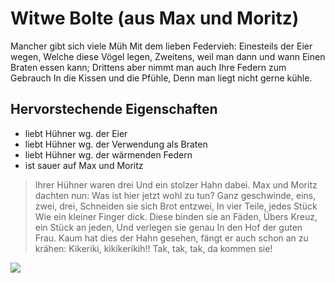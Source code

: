 # Witwe Bolte (aus Max und Moritz)

Mancher gibt sich viele Müh
Mit dem lieben Federvieh:
Einesteils der Eier wegen,
Welche diese Vögel legen,
Zweitens, weil man dann und wann
Einen Braten essen kann;
Drittens aber nimmt man auch
Ihre Federn zum Gebrauch
In die Kissen und die Pfühle,
Denn man liegt nicht gerne kühle.

## Hervorstechende Eigenschaften

* liebt Hühner wg. der Eier
* liebt Hühner wg. der Verwendung als Braten
* liebt Hühner wg. der wärmenden Federn
* ist sauer auf Max und Moritz

> Ihrer Hühner waren drei
> Und ein stolzer Hahn dabei.
> Max und Moritz dachten nun:
> Was ist hier jetzt wohl zu tun?
> Ganz geschwinde, eins, zwei, drei,
> Schneiden sie sich Brot entzwei,
> In vier Teile, jedes Stück
> Wie ein kleiner Finger dick.
> Diese binden sie an Fäden,
> Übers Kreuz, ein Stück an jeden,
> Und verlegen sie genau
> In den Hof der guten Frau.
> Kaum hat dies der Hahn gesehen,
> fängt er auch schon an zu krähen:
> Kikeriki, kikikerikih!!
> Tak, tak, tak, da kommen sie!

<img src ="https://i2.wp.com/www.wilhelm-busch.de/wp-content/uploads/2015/11/S1B1.jpg?fit=1032%2C874&ssl=1">